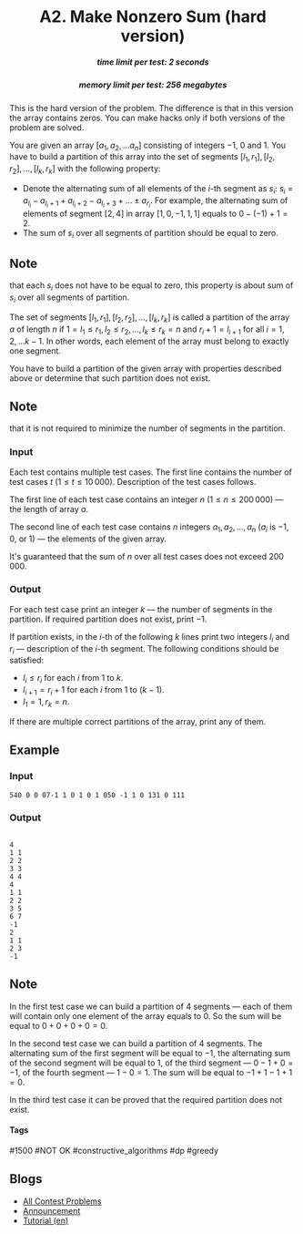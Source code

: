 <h1 style='text-align: center;'> A2. Make Nonzero Sum (hard version)</h1>

<h5 style='text-align: center;'>time limit per test: 2 seconds</h5>
<h5 style='text-align: center;'>memory limit per test: 256 megabytes</h5>

This is the hard version of the problem. The difference is that in this version the array contains zeros. You can make hacks only if both versions of the problem are solved.

You are given an array $[a_1, a_2, \ldots a_n]$ consisting of integers $-1$, $0$ and $1$. You have to build a partition of this array into the set of segments $[l_1, r_1], [l_2, r_2], \ldots, [l_k, r_k]$ with the following property:

* Denote the alternating sum of all elements of the $i$-th segment as $s_i$: $s_i$ = $a_{l_i} - a_{l_i+1} + a_{l_i+2} - a_{l_i+3} + \ldots \pm a_{r_i}$. For example, the alternating sum of elements of segment $[2, 4]$ in array $[1, 0, -1, 1, 1]$ equals to $0 - (-1) + 1 = 2$.
* The sum of $s_i$ over all segments of partition should be equal to zero.

## Note

 that each $s_i$ does not have to be equal to zero, this property is about sum of $s_i$ over all segments of partition.

The set of segments $[l_1, r_1], [l_2, r_2], \ldots, [l_k, r_k]$ is called a partition of the array $a$ of length $n$ if $1 = l_1 \le r_1, l_2 \le r_2, \ldots, l_k \le r_k = n$ and $r_i + 1 = l_{i+1}$ for all $i = 1, 2, \ldots k-1$. In other words, each element of the array must belong to exactly one segment.

You have to build a partition of the given array with properties described above or determine that such partition does not exist.

## Note

 that it is not required to minimize the number of segments in the partition.

### Input

Each test contains multiple test cases. The first line contains the number of test cases $t$ ($1 \le t \le 10\,000$). Description of the test cases follows.

The first line of each test case contains an integer $n$ ($1 \le n \le 200\,000$) — the length of array $a$.

The second line of each test case contains $n$ integers $a_1, a_2, \ldots, a_n$ ($a_i$ is $-1$, $0$, or $1$) — the elements of the given array.

It's guaranteed that the sum of $n$ over all test cases does not exceed $200\,000$.

### Output

For each test case print an integer $k$ — the number of segments in the partition. If required partition does not exist, print $-1$.

If partition exists, in the $i$-th of the following $k$ lines print two integers $l_i$ and $r_i$ — description of the $i$-th segment. The following conditions should be satisfied:

* $l_i \le r_i$ for each $i$ from $1$ to $k$.
* $l_{i + 1} = r_i + 1$ for each $i$ from $1$ to $(k - 1)$.
* $l_1 = 1, r_k = n$.

If there are multiple correct partitions of the array, print any of them.

## Example

### Input


```text
540 0 0 07-1 1 0 1 0 1 050 -1 1 0 131 0 111
```
### Output

```text

4
1 1
2 2
3 3
4 4
4
1 1
2 2
3 5
6 7
-1
2
1 1
2 3
-1

```
## Note

In the first test case we can build a partition of $4$ segments — each of them will contain only one element of the array equals to $0$. So the sum will be equal to $0 + 0 + 0 + 0 = 0$.

In the second test case we can build a partition of $4$ segments. The alternating sum of the first segment will be equal to $-1$, the alternating sum of the second segment will be equal to $1$, of the third segment — $0 - 1 + 0 = -1$, of the fourth segment — $1 - 0 = 1$. The sum will be equal to $-1 + 1 -1 + 1 = 0$.

In the third test case it can be proved that the required partition does not exist.



#### Tags 

#1500 #NOT OK #constructive_algorithms #dp #greedy 

## Blogs
- [All Contest Problems](../Codeforces_Round_829_(Div._1).md)
- [Announcement](../blogs/Announcement.md)
- [Tutorial (en)](../blogs/Tutorial_(en).md)
